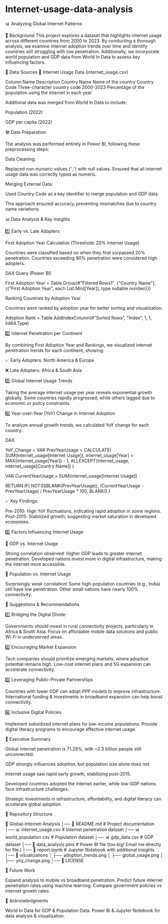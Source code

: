 # Internet-usage-data-analysis

📊 Analyzing Global Internet Patterns

📖 Background
This project explores a dataset that highlights internet usage across different countries from 2000 to 2023. By conducting a thorough analysis, we examine internet adoption trends over time and identify countries still struggling with low penetration. Additionally, we incorporate world population and GDP data from World In Data to assess key influencing factors.

💾 Data Sources
📌 Internet Usage Data (internet_usage.csv)

Column Name	Description
Country Name	Name of the country
Country Code	Three-character country code
2000-2023	Percentage of the population using the internet in each year

Additional data was merged from World In Data to include:

Population (2022)

GDP per capita (2022)

🛠️ Data Preparation

The analysis was performed entirely in Power BI, following these preprocessing steps:

Data Cleaning:

Replaced non-numeric values ('..') with null values.
Ensured that all internet usage data was correctly typed as numeric.

Merging External Data:

Used Country Code as a key identifier to merge population and GDP data.

This approach ensured accuracy, preventing mismatches due to country name variations.

📊 Data Analysis & Key Insights

1️⃣ Early vs. Late Adopters

First Adoption Year Calculation (Threshold: 20% Internet Usage)

Countries were classified based on when they first surpassed 20% penetration.
Countries exceeding 90% penetration were considered high adopters.

DAX Query (Power BI)


First Adoption Year = 
    Table.Group(#"Filtered Rows1", {"Country Name"}, 
    {{"First Adoption Year", each List.Min([Year]), type nullable number}})
    
Ranking Countries by Adoption Year

Countries were ranked by adoption year for better sorting and visualization.


Adoption Rank = 
    Table.AddIndexColumn(#"Sorted Rows", "Index", 1, 1, Int64.Type)
    
2️⃣ Internet Penetration per Continent

By combining First Adoption Year and Rankings, we visualized internet penetration trends for each continent, showing:

✅ Early Adopters: North America & Europe

❌ Late Adopters: Africa & South Asia

3️⃣ Global Internet Usage Trends

Taking the average internet usage per year reveals exponential growth globally.
Some countries rapidly progressed, while others lagged due to economic or policy constraints.

4️⃣ Year-over-Year (YoY) Change in Internet Adoption

To analyze annual growth trends, we calculated YoY change for each country:

DAX

YoY_Change = 
VAR PrevYearUsage = 
    CALCULATE(
        SUM(internet_usage[Internet Usage]),
        internet_usage[Year] = MAX(internet_usage[Year]) - 1,
        ALLEXCEPT(internet_usage, internet_usage[Country Name])
    )

VAR CurrentYearUsage = 
    SUM(internet_usage[Internet Usage])

RETURN 
    IF(
        NOT(ISBLANK(PrevYearUsage)), 
        (CurrentYearUsage - PrevYearUsage) / PrevYearUsage * 100, 
        BLANK()
    )
    
✅ Key Findings:

Pre-2010: High YoY fluctuations, indicating rapid adoption in some regions.
Post-2015: Stabilized growth, suggesting market saturation in developed economies.

5️⃣ Factors Influencing Internet Usage

📌 GDP vs. Internet Usage

Strong correlation observed: Higher GDP leads to greater internet penetration.
Developed nations invest more in digital infrastructure, making the internet more accessible.

📌 Population vs. Internet Usage

Surprisingly weak correlation!
Some high-population countries (e.g., India) still have low penetration.
Other small nations have nearly 100% connectivity.

📢 Suggestions & Recommendations

1️⃣ Bridging the Digital Divide

Governments should invest in rural connectivity projects, particularly in Africa & South Asia.
Focus on affordable mobile data solutions and public Wi-Fi in underserved areas.

2️⃣ Encouraging Market Expansion

Tech companies should prioritize emerging markets, where adoption potential remains high.
Low-cost internet plans and 5G expansion can accelerate connectivity.

3️⃣ Leveraging Public-Private Partnerships

Countries with lower GDP can adopt PPP models to improve infrastructure.
International funding & investments in broadband expansion can help boost connectivity.

4️⃣ Inclusive Digital Policies

Implement subsidized internet plans for low-income populations.
Provide digital literacy programs to encourage effective internet usage.

📌 Executive Summary

Global internet penetration is 71.29%, with ~2.3 billion people still unconnected.

GDP strongly influences adoption, but population size alone does not.

Internet usage saw rapid early growth, stabilizing post-2015.

Developed countries adopted the internet earlier, while low-GDP nations face infrastructure challenges.

Strategic investments in infrastructure, affordability, and digital literacy can accelerate global adoption.

📁 Repository Structure

📂 Global-Internet-Analysis
│── 📄 README.md   # Project documentation
│── 📊 internet_usage.csv  # Internet penetration dataset
│── 📊 world_population.csv  # Population dataset
│── 📊 gdp_data.csv  # GDP dataset
│── 📜 data_analysis.pbix  # Power BI file (too big! Email me directly for file.)
│── 📜 report.ipynb  # Jupyter Notebook with additional insights
│── 📂 visualizations
│   ├── adoption_trends.png
│   ├── global_usage.png
│   ├── yoy_change.png
│── 📜 LICENSE

📌 Future Work

Expand analysis to mobile vs broadband penetration.
Predict future internet penetration rates using machine learning.
Compare government policies vs internet growth rates.

🙌 Acknowledgments

World In Data for GDP & Population Data.
Power BI & Jupyter Notebook for data analysis & visualization.
